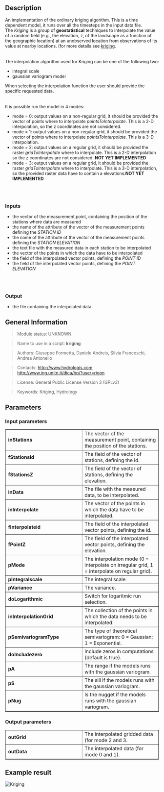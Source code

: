 <h2>Description</h2>

An implementation of the ordinary kriging algorithm. This is a time dependent model, it runs over all the timesteps in the input data file.
<br>
The <i>Kriging</i> is a group of <b>geostatistical</b> techniques to interpolate the value of a random field (e.g., the elevation, z, of the landscape as a function of the geographic location) at an unobserved location from observations of its value at nearby locations. (for more details see <a href='http://en.wikipedia.org/wiki/Kriging'>kriging</a>.<br>
<br>
<br>
The interpolation algorithm used for Kriging can be one of the following two:<br>
<ul>
<li>integral scale</li>
<li>gaussian variogram model</li>
</ul>
When selecting the interpolation function the user should provide the specific requested data.<br>
<br>
<br>
It is possible run the model in 4 modes:<br>
<ul>
<li>mode = 0: output values on a non-regular grid, it should be provided the vector of points where to interpolate <i>pointsToInterpolate</i>. This is a 2-D interpolation, so the z coordinates are not considered.</li>
<li>mode = 1: output values on a non-regular grid, it should be provided the vector of points where to interpolate <i>pointsToInterpolate</i>. This is a 3-D interpolation.</li>
<li>mode = 2: output values on a regular grid, it should be provided the raster <i>gridToInterpolate</i> where to interpolate. This is a 2-D interpolation so the z coordinates are not considered. <b>NOT YET IMPLEMENTED</b></li>
<li>mode = 3: output values on a regular grid, it should be provided the raster <i>gridToInterpolate</i> where to interpolate. This is a 3-D interpolation, so the provided raster data have to contain a elevations.<b>NOT YET IMPLEMENTED</b></li>
</ul>
<br>
<br>
<h3>Inputs</h3>
<ul>
<li>the vector of the measurement point, containing the position of the stations where data are measured</li>
<li>the name of the attribute of the vector of the measurement points defining the <i>STATION ID</i></li>
<li>the name of the attribute of the vector of the measurement points defining the <i>STATION ELEVATION</i></li>
<li>the text file with the measured data in each station to be interpolated</li>
<li>the vector of the points in which the data have to be interpolated</li>
<li>the field of the interpolated vector points, defining the <i>POINT ID</i></li>
<li>the field of the interpolated vector points, defining the <i>POINT ELEVATION</i></li>
</ul>
<br>
<br>
<h3>Output</h3>
<ul>
<li>the file containing the interpolated data</li>
</ul>


<h2>General Information</h2>

<blockquote>Module status: UNKNOWN</blockquote>

<blockquote>Name to use in a script: <b>kriging</b></blockquote>

<blockquote>Authors: Giuseppe Formetta, Daniele Andreis, Silvia Franceschi, Andrea Antonello</blockquote>

<blockquote>Contacts: <a href='http://www.hydrologis.com'>http://www.hydrologis.com</a>,  <a href='http://www.ing.unitn.it/dica/hp/?user=rigon'>http://www.ing.unitn.it/dica/hp/?user=rigon</a></blockquote>

<blockquote>License: General Public License Version 3 (GPLv3)</blockquote>

<blockquote>Keywords: Kriging, Hydrology</blockquote>


<h2>Parameters</h2>

<h3>Input parameters</h3>
<table cellpadding='10' width='70%' border='1'>
<tr>
<td width='50%'> <b>inStations</b> </td><td width='50%'> The vector of the measurement point, containing the position of the stations. </td>
</tr>
<tr>
<td width='50%'> <b>fStationsid</b> </td><td width='50%'> The field of the vector of stations, defining the id. </td>
</tr>
<tr>
<td width='50%'> <b>fStationsZ</b> </td><td width='50%'> The field of the vector of stations, defining the elevation. </td>
</tr>
<tr>
<td width='50%'> <b>inData</b> </td><td width='50%'> The file with the measured data, to be interpolated. </td>
</tr>
<tr>
<td width='50%'> <b>inInterpolate</b> </td><td width='50%'> The vector of the points in which the data have to be interpolated. </td>
</tr>
<tr>
<td width='50%'> <b>fInterpolateid</b> </td><td width='50%'> The field of the interpolated vector points, defining the id. </td>
</tr>
<tr>
<td width='50%'> <b>fPointZ</b> </td><td width='50%'> The field of the interpolated vector points, defining the elevation. </td>
</tr>
<tr>
<td width='50%'> <b>pMode</b> </td><td width='50%'> The interpolation mode (0 = interpolate on irregular grid, 1 = interpolate on regular grid). </td>
</tr>
<tr>
<td width='50%'> <b>pIntegralscale</b> </td><td width='50%'> The integral scale. </td>
</tr>
<tr>
<td width='50%'> <b>pVariance</b> </td><td width='50%'> The variance. </td>
</tr>
<tr>
<td width='50%'> <b>doLogarithmic</b> </td><td width='50%'> Switch for logaritmic run selection. </td>
</tr>
<tr>
<td width='50%'> <b>inInterpolationGrid</b> </td><td width='50%'> The collection of the points in which the data needs to be interpolated. </td>
</tr>
<tr>
<td width='50%'> <b>pSemivariogramType</b> </td><td width='50%'> The type of theoretical semivariogram: 0 = Gaussian; 1 = Exponential. </td>
</tr>
<tr>
<td width='50%'> <b>doIncludezero</b> </td><td width='50%'> Include zeros in computations (default is true). </td>
</tr>
<tr>
<td width='50%'> <b>pA</b> </td><td width='50%'> The range if the models runs with the gaussian variogram. </td>
</tr>
<tr>
<td width='50%'> <b>pS</b> </td><td width='50%'> The sill if the models runs with the gaussian variogram. </td>
</tr>
<tr>
<td width='50%'> <b>pNug</b> </td><td width='50%'> Is the nugget if the models runs with the gaussian variogram. </td>
</tr>
</table>

<h3>Output parameters</h3>
<table cellpadding='10' width='70%' border='1'>
<tr>
<td width='50%'> <b>outGrid</b> </td><td width='50%'> The interpolated gridded data (for mode 2 and 3. </td>
</tr>
<tr>
<td width='50%'> <b>outData</b> </td><td width='50%'> The interpolated data (for mode 0 and 1). </td>
</tr>
</table>

<h2>Example result</h2>

<img src='http://wiki.jgrasstools.googlecode.com/git/images/hortonmachine/kriging.png' alt='Kriging' />
<br>
